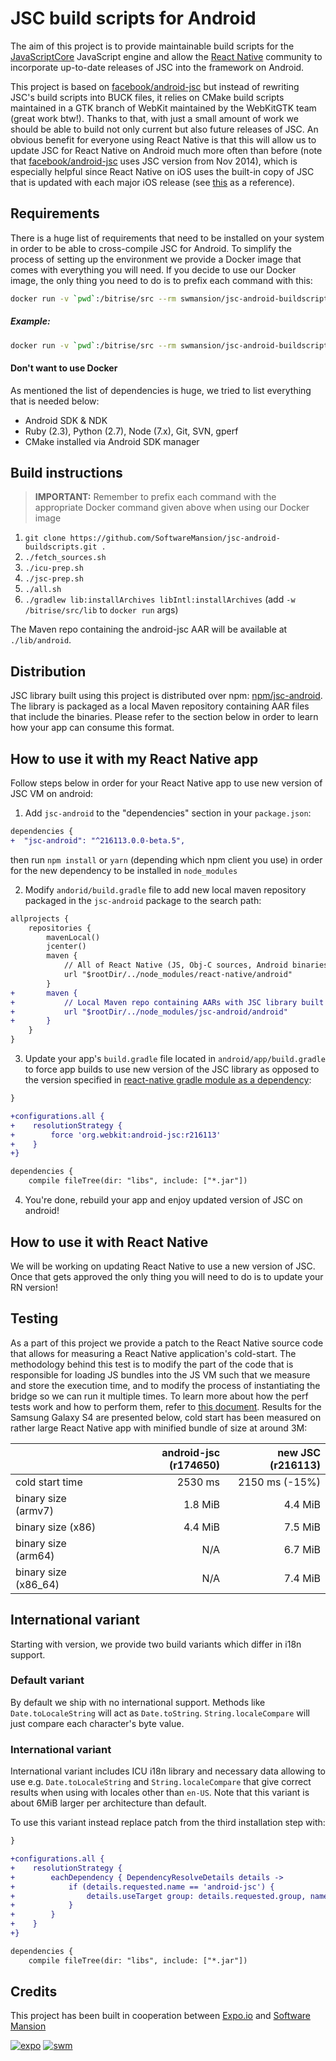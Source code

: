 # JSC build scripts for Android

The aim of this project is to provide maintainable build scripts for the [JavaScriptCore](https://www.webkit.org) JavaScript engine and allow the [React Native](https://github.com/facebook/react-native) community to incorporate up-to-date releases of JSC into the framework on Android.

This project is based on [facebook/android-jsc](https://github.com/facebook/android-jsc) but instead of rewriting JSC's build scripts into BUCK files, it relies on CMake build scripts maintained in a GTK branch of WebKit maintained by the WebKitGTK team (great work btw!). Thanks to that, with just a small amount of work we should be able to build not only current but also future releases of JSC. An obvious benefit for everyone using React Native is that this will allow us to update JSC for React Native on Android much more often than before (note that [facebook/android-jsc](https://github.com/facebook/android-jsc) uses JSC version from Nov 2014), which is especially helpful since React Native on iOS uses the built-in copy of JSC that is updated with each major iOS release (see [this](https://opensource.apple.com/) as a reference).

## Requirements

There is a huge list of requirements that need to be installed on your system in order to be able to cross-compile JSC for Android. To simplify the process of setting up the environment we provide a Docker image that comes with everything you will need. If you decide to use our Docker image, the only thing you need to do is to prefix each command with this:
```sh
docker run -v `pwd`:/bitrise/src --rm swmansion/jsc-android-buildscripts
```

##### Example:

```sh
docker run -v `pwd`:/bitrise/src --rm swmansion/jsc-android-buildscripts ./fetch_sources.sh
```

#### Don't want to use Docker

As mentioned the list of dependencies is huge, we tried to list everything that is needed below:
 - Android SDK & NDK
 - Ruby (2.3), Python (2.7), Node (7.x), Git, SVN, gperf
 - CMake installed via Android SDK manager

## Build instructions

> **IMPORTANT:** Remember to prefix each command with the appropriate Docker command given above when using our Docker image

1. `git clone https://github.com/SoftwareMansion/jsc-android-buildscripts.git .`
2. `./fetch_sources.sh`
3. `./icu-prep.sh`
4. `./jsc-prep.sh`
5. `./all.sh`
6. `./gradlew lib:installArchives libIntl:installArchives` (add `-w /bitrise/src/lib` to `docker run` args)

The Maven repo containing the android-jsc AAR will be available at `./lib/android`.

## Distribution

JSC library built using this project is distributed over npm: [npm/jsc-android](https://www.npmjs.com/package/jsc-android).
The library is packaged as a local Maven repository containing AAR files that include the binaries.
Please refer to the section below in order to learn how your app can consume this format.

## How to use it with my React Native app

Follow steps below in order for your React Native app to use new version of JSC VM on android:

1. Add `jsc-android` to the "dependencies" section in your `package.json`:
```diff
dependencies {
+  "jsc-android": "^216113.0.0-beta.5",
```

then run `npm install` or `yarn` (depending which npm client you use) in order for the new dependency to be installed in `node_modules`

2. Modify `andorid/build.gradle` file to add new local maven repository packaged in the `jsc-android` package to the search path:
```diff
allprojects {
    repositories {
        mavenLocal()
        jcenter()
        maven {
            // All of React Native (JS, Obj-C sources, Android binaries) is installed from npm
            url "$rootDir/../node_modules/react-native/android"
        }
+       maven {
+           // Local Maven repo containing AARs with JSC library built for Android
+           url "$rootDir/../node_modules/jsc-android/android"
+       }
    }
}
```

3. Update your app's `build.gradle` file located in `android/app/build.gradle` to force app builds to use new version of the JSC library as opposed to the version specified in [react-native gradle module as a dependency](https://github.com/facebook/react-native/blob/e8df8d9fd579ff14224cacdb816f9ff07eef978d/ReactAndroid/build.gradle#L289):

```diff
}

+configurations.all {
+    resolutionStrategy {
+        force 'org.webkit:android-jsc:r216113'
+    }
+}

dependencies {
    compile fileTree(dir: "libs", include: ["*.jar"])
```

4. You're done, rebuild your app and enjoy updated version of JSC on android!

## How to use it with React Native

We will be working on updating React Native to use a new version of JSC. Once that gets approved the only thing you will need to do is to update your RN version!

## Testing

As a part of this project we provide a patch to the React Native source code that allows for measuring a React Native application's cold-start. The methodology behind this test is to modify the part of the code that is responsible for loading JS bundles into the JS VM such that we measure and store the execution time, and to modify the process of instantiating the bridge so we can run it multiple times. To learn more about how the perf tests work and how to perform them, refer to [this document](./TESTING.md). Results for the Samsung Galaxy S4 are presented below, cold start has been measured on rather large React Native app with minified bundle of size at around 3M:

|                      | android-jsc (r174650) | new JSC (r216113) |
| -------------------- |----------------------:| -----------------:|
| cold start time      | 2530 ms               | 2150 ms (-15%)    |
| binary size (armv7)  | 1.8 MiB               | 4.4 MiB           |
| binary size (x86)    | 4.4 MiB               | 7.5 MiB           |
| binary size (arm64)  | N/A                   | 6.7 MiB           |
| binary size (x86_64) | N/A                   | 7.4 MiB           |

## International variant

Starting with <unreleased> version, we provide two build variants which differ in i18n support.

### Default variant

By default we ship with no international support. Methods like `Date.toLocaleString` will act as `Date.toString`. `String.localeCompare` will just compare each character's byte value.

### International variant

International variant includes ICU i18n library and necessary data allowing to use e.g. `Date.toLocaleString` and `String.localeCompare` that give correct results when using with locales other than `en-US`. Note that this variant is about 6MiB larger per architecture than default.

To use this variant instead replace patch from the third installation step with:

```diff
}

+configurations.all {
+    resolutionStrategy {
+        eachDependency { DependencyResolveDetails details ->
+            if (details.requested.name == 'android-jsc') {
+                details.useTarget group: details.requested.group, name: 'android-jsc-intl', version: 'r216113'
+            }
+        }
+    }
+}

dependencies {
    compile fileTree(dir: "libs", include: ["*.jar"])
```


## Credits

This project has been built in cooperation between [Expo.io](https://expo.io) and [Software Mansion](https://swmansion.com)

[![expo](https://avatars2.githubusercontent.com/u/12504344?v=3&s=100 "Expo.io")](https://expo.io)
[![swm](https://avatars1.githubusercontent.com/u/6952717?v=3&s=100 "Software Mansion")](https://swmansion.com)
